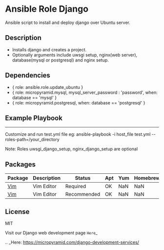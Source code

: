 # Ansible Role Django

Ansible script to install and deploy django over Ubuntu server.

## Description

* Installs django and creates a project.  
* Optionally arguments include uwsgi setup, nginx(web server), database(mysql or postgresql) and nginx setup.


## Dependencies

- { role: ansible.role.update_ubuntu } 
- { role: micropyramid.mysql, mysql_server_password : 'password', when: database == 'mysql' } 
- { role: micropyramid.postgresql, when: database == 'postgresql' } 


## Example Playbook
-------------------------

Customize and run test.yml file 
eg: ansible-playbook -i host_file test.yml --roles-path=/your_directory

Note: Roles uwsgi_django_setup, nginx_django_setup are optional

## Packages

| Package | Description | Status | Apt | Yum | Homebrew |
| ------- | ----------- | ------ | --- | --- | -------- |
| [Vim](www.vim.org/) | Vim Editor | Required | OK | NaN | NaN |
| [Vim](www.vim.org/) | Vim Editor | Recommended | OK | NaN | NaN |


## License

MIT

Visit our Django web development page `Here`_

.. _Here: https://micropyramid.com/django-development-services/
